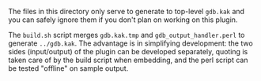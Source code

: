 The files in this directory only serve to generate to top-level `gdb.kak` and you can safely ignore them if you don't plan on working on this plugin.

The `build.sh` script merges `gdb.kak.tmp` and `gdb_output_handler.perl` to generate `../gdb.kak`. 
The advantage is in simplifying development: the two sides (input/output) of the plugin can be developed separately, quoting is taken care of by the build script when embedding, and the perl script can be tested "offline" on sample output.
